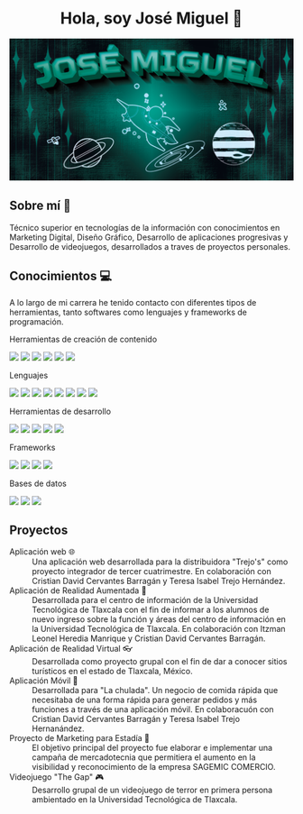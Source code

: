 <div align="center">
    <h1 align="center"> Hola, soy José Miguel 🙌</h1>
</div>
<div>
    <p align="center"> <img src="https://github.com/jomisavi/jomisavi/blob/main/Banner.png" /> </p>
</div>
<section>
    <h2>Sobre mí 💫</h2>
    <p>Técnico superior en tecnologías de la información con conocimientos en Marketing Digital, Diseño Gráfico, Desarrollo de aplicaciones progresivas y Desarrollo de videojuegos, desarrollados a traves de proyectos personales.</p>   
</section>
<section>
    <h2>Conocimientos 💻</h2>
    <p>A lo largo de mi carrera he tenido contacto con diferentes tipos de herramientas, tanto softwares como lenguajes y frameworks de programación.</p>
    <div>
        <p>Herramientas de creación de contenido</p>
        <span><img src="https://img.shields.io/badge/adobe%20photoshop-%2331A8FF.svg?style=for-the-badge&logo=adobe%20photoshop&logoColor=white"></span>
        <span><img src="https://img.shields.io/badge/Adobe%20Illustrator-FF9A00?style=for-the-badge&logo=adobe%20illustrator&logoColor=white"></span>
        <span><img src="https://img.shields.io/badge/Adobe%20Premiere%20Pro-9999FF?style=for-the-badge&logo=Adobe%20Premiere%20Pro&logoColor=white"></span>
        <span><img src="https://img.shields.io/badge/Adobe%20After%20Effects-9999FF.svg?style=for-the-badge&logo=Adobe%20After%20Effects&logoColor=white"></span>
        <span><img src="https://img.shields.io/badge/Canva-%2300C4CC.svg?&style=for-the-badge&logo=Canva&logoColor=white"></span>
        <span><img src="https://img.shields.io/badge/blender-%23F5792A.svg?style=for-the-badge&logo=blender&logoColor=white"></span>
    </div>
    <div>
        <p>Lenguajes</p>
        <span><img src="https://img.shields.io/badge/C%23-239120?style=for-the-badge&logo=c-sharp&logoColor=white"></span>
        <span><img src="https://img.shields.io/badge/HTML5-E34F26?style=for-the-badge&logo=html5&logoColor=white"></span>
        <span><img src="https://img.shields.io/badge/CSS3-1572B6?style=for-the-badge&logo=css3&logoColor=white"></span>
        <span><img src="https://img.shields.io/badge/JavaScript-F7DF1E?style=for-the-badge&logo=javascript&logoColor=black"></span>
        <span><img src="https://img.shields.io/badge/PHP-777BB4?style=for-the-badge&logo=php&logoColor=white"></span>
        <span><img src="https://img.shields.io/badge/Python-14354C?style=for-the-badge&logo=python&logoColor=white"></span>
        <span><img src="https://img.shields.io/badge/Dart-0175C2?style=for-the-badge&logo=dart&logoColor=white"></span>
        <span><img src="https://img.shields.io/badge/r-%23276DC3.svg?style=for-the-badge&logo=r&logoColor=white"></span>
    </div>
    <div>
        <p>Herramientas de desarrollo</p>
        <span><img src="https://img.shields.io/badge/unity-%23000000.svg?style=for-the-badge&logo=unity&logoColor=white"></span>
        <span><img src="https://img.shields.io/badge/Android_Studio-3DDC84?style=for-the-badge&logo=android-studio&logoColor=white"></span>
        <span><img src="https://img.shields.io/badge/Visual_Studio_Code-0078D4?style=for-the-badge&logo=visual%20studio%20code&logoColor=white"></span>
        <span><img src="https://img.shields.io/badge/apache%20netbeans-1B6AC6?style=for-the-badge&logo=apache%20netbeans%20IDE&logoColor=white"></span>
        <span><img src="https://img.shields.io/badge/RStudio-75AADB?style=for-the-badge&logo=RStudio&logoColor=white"></span>
    </div>
    <div>
        <p>Frameworks</p>
        <span><img src="https://img.shields.io/badge/Django-092E20?style=for-the-badge&logo=django&logoColor=green"></span>
        <span><img src="https://img.shields.io/badge/bootstrap-%238511FA.svg?style=for-the-badge&logo=bootstrap&logoColor=white"></span>
        <span><img src="https://img.shields.io/badge/Flutter-%2302569B.svg?style=for-the-badge&logo=Flutter&logoColor=white"></span>
        <span><img src="https://img.shields.io/badge/laravel-%23FF2D20.svg?style=for-the-badge&logo=laravel&logoColor=white"></span>
    </div>
    <div>
        <p>Bases de datos</p>
        <span><img src="https://img.shields.io/badge/mysql-4479A1.svg?style=for-the-badge&logo=mysql&logoColor=white"></span>
        <span><img src="https://img.shields.io/badge/MongoDB-%234ea94b.svg?style=for-the-badge&logo=mongodb&logoColor=white"></span>
        <span><img src="https://img.shields.io/badge/firebase-%23039BE5.svg?style=for-the-badge&logo=firebase"></span>
    </div>
</section>
<section>
   <h2>Proyectos</h2>
   <div>
      <dl>
         <dt>Aplicación web 🌐</dt>
         <dd>Una aplicación web desarrollada para la distribuidora "Trejo's" como proyecto integrador de tercer cuatrimestre. En colaboración con Cristian David Cervantes Barragán y Teresa Isabel Trejo Hernández.</dd>
         <dt>Aplicación de Realidad Aumentada 📱</dt>
         <dd>Desarrollada para el centro de información de la Universidad Tecnológica de Tlaxcala con el fin de informar a los alumnos de nuevo ingreso sobre la función y áreas del centro de información en la Universidad Tecnológica de Tlaxcala. En colaboración con Itzman Leonel Heredia Manrique y Cristian David Cervantes Barragán.</dd>
        <dt>Aplicación de Realidad Virtual 👓</dt>
             <dd>Desarrollada como proyecto grupal con el fin de dar a conocer sitios turísticos en el estado de Tlaxcala, México.</dd>
        <dt>Aplicación Móvil 📱</dt>
             <dd>Desarrollada para "La chulada". Un negocio de comida rápida que necesitaba de una forma rápida para generar pedidos y más funciones a través de una aplicación móvil. En colaboracuón con Cristian David Cervantes Barragán y Teresa Isabel Trejo Hernanández.</dd>
        <dt>Proyecto de Marketing para Estadía 🎨</dt>
             <dd>El objetivo principal del proyecto fue elaborar e implementar una campaña de mercadotecnia que permitiera el aumento en la visibilidad y reconocimiento de la empresa SAGEMIC COMERCIO.</dd>
          <dt>Videojuego "The Gap" 🎮</dt>
             <dd>Desarrollo grupal de un videojuego de terror en primera persona ambientado en la Universidad Tecnológica de Tlaxcala.</dd>
      </dl>
   </div>
</section>
